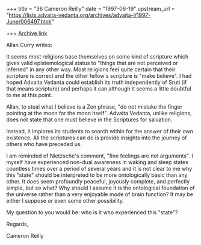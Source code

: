 +++
title = "36 Cameron Reilly"
date = "1997-06-19"
upstream_url = "https://lists.advaita-vedanta.org/archives/advaita-l/1997-June/006497.html"

+++
[Archive link](https://lists.advaita-vedanta.org/archives/advaita-l/1997-June/006497.html)

Allan Curry writes:

It seems most religions base themselves on some kind of scripture which
gives valid epistemological status to "things that are not perceived
or inferred" in any other way. Most religions feel quite certain that their
scripture is correct and the other fellow's scripture is "make believe".
I had hoped Advaita Vedanta could establish its truth independently of
Sruti (if that means scripture) and perhaps it can although it seems
a little doubtful to me at this point.


Allan, to steal what I believe is a Zen phrase, "do not mistake the finger
pointing at the moon for the moon itself".
Advaita Vedanta, unlike religions, does not state that one must believe in
the Scriptures for salvation.

Instead, it implores its students to search within for the answer of their
own existence. All the scriptures can do is provide insights into the
journey of others who have preceded us.

I am reminded of Nietzsche's comment, "fine feelings are not arguments".
I myself have experienced non-dual awareness in waking and sleep states
countless times over a period of several years and it is not clear to me
why this "state" should be interpreted to be more ontologically basic than
any other. It does seem profoundly peaceful, joyously complete, and
perfectly simple, but so what? Why should I assume it is the ontological
foundation of the universe rather than a very enjoyable mode of brain
function?  It may be either I suppose or even some other possibility.

My question to you would be: who is it who experienced this "state"?

Regards,


Cameron Reilly

